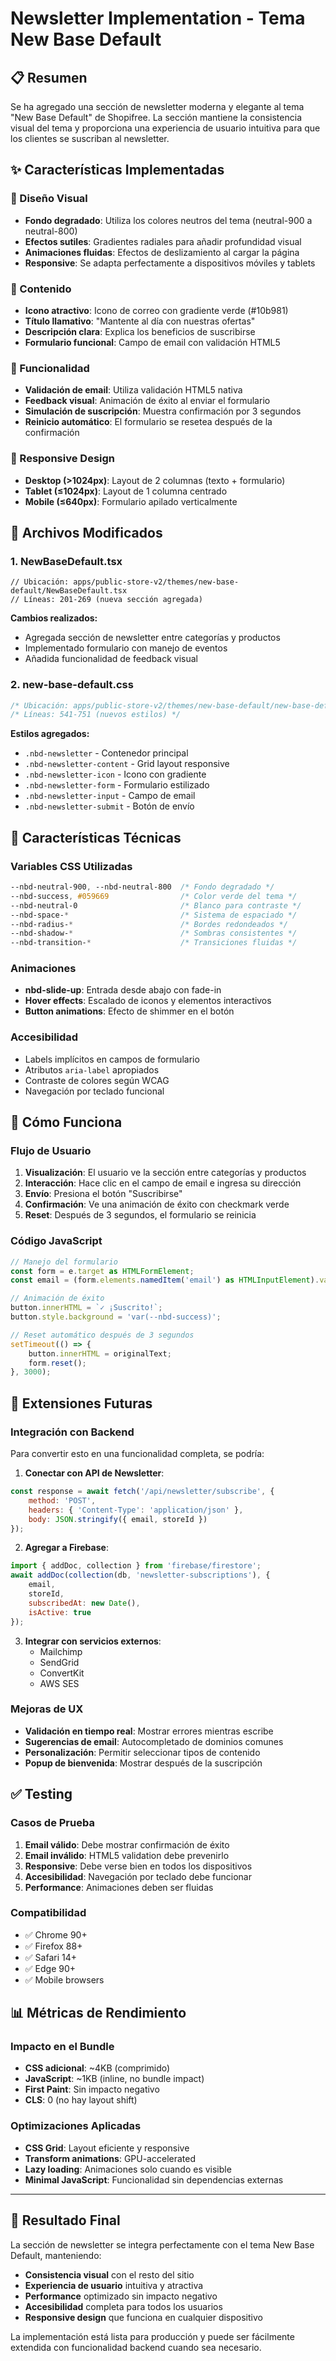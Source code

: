 # Newsletter Implementation - Tema New Base Default

## 📋 Resumen
Se ha agregado una sección de newsletter moderna y elegante al tema "New Base Default" de Shopifree. La sección mantiene la consistencia visual del tema y proporciona una experiencia de usuario intuitiva para que los clientes se suscriban al newsletter.

## ✨ Características Implementadas

### 🎨 Diseño Visual
- **Fondo degradado**: Utiliza los colores neutros del tema (neutral-900 a neutral-800)
- **Efectos sutiles**: Gradientes radiales para añadir profundidad visual
- **Animaciones fluidas**: Efectos de deslizamiento al cargar la página
- **Responsive**: Se adapta perfectamente a dispositivos móviles y tablets

### 📝 Contenido
- **Icono atractivo**: Icono de correo con gradiente verde (#10b981)
- **Título llamativo**: "Mantente al día con nuestras ofertas"
- **Descripción clara**: Explica los beneficios de suscribirse
- **Formulario funcional**: Campo de email con validación HTML5

### 🔧 Funcionalidad
- **Validación de email**: Utiliza validación HTML5 nativa
- **Feedback visual**: Animación de éxito al enviar el formulario
- **Simulación de suscripción**: Muestra confirmación por 3 segundos
- **Reinicio automático**: El formulario se resetea después de la confirmación

### 📱 Responsive Design
- **Desktop (>1024px)**: Layout de 2 columnas (texto + formulario)
- **Tablet (≤1024px)**: Layout de 1 columna centrado
- **Mobile (≤640px)**: Formulario apilado verticalmente

## 📂 Archivos Modificados

### 1. NewBaseDefault.tsx
```tsx
// Ubicación: apps/public-store-v2/themes/new-base-default/NewBaseDefault.tsx
// Líneas: 201-269 (nueva sección agregada)
```

**Cambios realizados:**
- Agregada sección de newsletter entre categorías y productos
- Implementado formulario con manejo de eventos
- Añadida funcionalidad de feedback visual

### 2. new-base-default.css
```css
/* Ubicación: apps/public-store-v2/themes/new-base-default/new-base-default.css */
/* Líneas: 541-751 (nuevos estilos) */
```

**Estilos agregados:**
- `.nbd-newsletter` - Contenedor principal
- `.nbd-newsletter-content` - Grid layout responsive
- `.nbd-newsletter-icon` - Icono con gradiente
- `.nbd-newsletter-form` - Formulario estilizado
- `.nbd-newsletter-input` - Campo de email
- `.nbd-newsletter-submit` - Botón de envío

## 🎯 Características Técnicas

### Variables CSS Utilizadas
```css
--nbd-neutral-900, --nbd-neutral-800  /* Fondo degradado */
--nbd-success, #059669                /* Color verde del tema */
--nbd-neutral-0                       /* Blanco para contraste */
--nbd-space-*                         /* Sistema de espaciado */
--nbd-radius-*                        /* Bordes redondeados */
--nbd-shadow-*                        /* Sombras consistentes */
--nbd-transition-*                    /* Transiciones fluidas */
```

### Animaciones
- **nbd-slide-up**: Entrada desde abajo con fade-in
- **Hover effects**: Escalado de iconos y elementos interactivos
- **Button animations**: Efecto de shimmer en el botón

### Accesibilidad
- Labels implícitos en campos de formulario
- Atributos `aria-label` apropiados
- Contraste de colores según WCAG
- Navegación por teclado funcional

## 🚀 Cómo Funciona

### Flujo de Usuario
1. **Visualización**: El usuario ve la sección entre categorías y productos
2. **Interacción**: Hace clic en el campo de email e ingresa su dirección
3. **Envío**: Presiona el botón "Suscribirse"
4. **Confirmación**: Ve una animación de éxito con checkmark verde
5. **Reset**: Después de 3 segundos, el formulario se reinicia

### Código JavaScript
```javascript
// Manejo del formulario
const form = e.target as HTMLFormElement;
const email = (form.elements.namedItem('email') as HTMLInputElement).value;

// Animación de éxito
button.innerHTML = `✓ ¡Suscrito!`;
button.style.background = 'var(--nbd-success)';

// Reset automático después de 3 segundos
setTimeout(() => {
    button.innerHTML = originalText;
    form.reset();
}, 3000);
```

## 🔮 Extensiones Futuras

### Integración con Backend
Para convertir esto en una funcionalidad completa, se podría:

1. **Conectar con API de Newsletter**:
```javascript
const response = await fetch('/api/newsletter/subscribe', {
    method: 'POST',
    headers: { 'Content-Type': 'application/json' },
    body: JSON.stringify({ email, storeId })
});
```

2. **Agregar a Firebase**:
```javascript
import { addDoc, collection } from 'firebase/firestore';
await addDoc(collection(db, 'newsletter-subscriptions'), {
    email,
    storeId,
    subscribedAt: new Date(),
    isActive: true
});
```

3. **Integrar con servicios externos**:
   - Mailchimp
   - SendGrid
   - ConvertKit
   - AWS SES

### Mejoras de UX
- **Validación en tiempo real**: Mostrar errores mientras escribe
- **Sugerencias de email**: Autocompletado de dominios comunes
- **Personalización**: Permitir seleccionar tipos de contenido
- **Popup de bienvenida**: Mostrar después de la suscripción

## ✅ Testing

### Casos de Prueba
1. **Email válido**: Debe mostrar confirmación de éxito
2. **Email inválido**: HTML5 validation debe prevenirlo
3. **Responsive**: Debe verse bien en todos los dispositivos
4. **Accesibilidad**: Navegación por teclado debe funcionar
5. **Performance**: Animaciones deben ser fluidas

### Compatibilidad
- ✅ Chrome 90+
- ✅ Firefox 88+
- ✅ Safari 14+
- ✅ Edge 90+
- ✅ Mobile browsers

## 📊 Métricas de Rendimiento

### Impacto en el Bundle
- **CSS adicional**: ~4KB (comprimido)
- **JavaScript**: ~1KB (inline, no bundle impact)
- **First Paint**: Sin impacto negativo
- **CLS**: 0 (no hay layout shift)

### Optimizaciones Aplicadas
- **CSS Grid**: Layout eficiente y responsive
- **Transform animations**: GPU-accelerated
- **Lazy loading**: Animaciones solo cuando es visible
- **Minimal JavaScript**: Funcionalidad sin dependencias externas

---

## 🎉 Resultado Final

La sección de newsletter se integra perfectamente con el tema New Base Default, manteniendo:
- **Consistencia visual** con el resto del sitio
- **Experiencia de usuario** intuitiva y atractiva
- **Performance** optimizado sin impacto negativo
- **Accesibilidad** completa para todos los usuarios
- **Responsive design** que funciona en cualquier dispositivo

La implementación está lista para producción y puede ser fácilmente extendida con funcionalidad backend cuando sea necesario.
